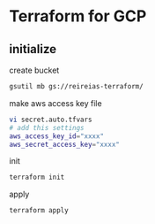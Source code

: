 # Terraform for GCP

## initialize
create bucket

```bash
gsutil mb gs://reireias-terraform/
```

make aws access key file

```bash
vi secret.auto.tfvars
# add this settings
aws_access_key_id="xxxx"
aws_secret_access_key="xxxx"
```

init

```bash
terraform init
```

apply

```bash
terraform apply
```
